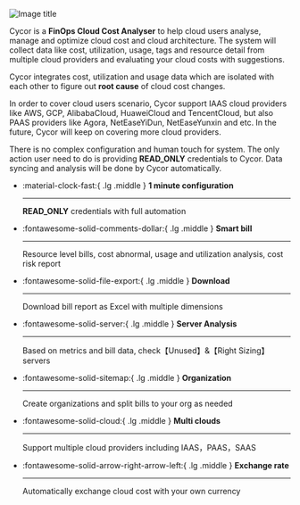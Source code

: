 ![Image title](img/Cycor-arch-en.png)

Cycor is a **FinOps Cloud Cost Analyser** to help cloud users analyse, manage and optimize cloud cost and cloud architecture.
The system will collect data like cost, utilization, usage, tags and resource detail from multiple cloud providers and evaluating your cloud costs with suggestions.

Cycor integrates cost, utilization and usage data which are isolated with each other to figure out **root cause** of cloud cost changes.

In order to cover cloud users scenario, Cycor support IAAS cloud providers like AWS, GCP, AlibabaCloud, HuaweiCloud and TencentCloud, but also PAAS providers like Agora, NetEaseYiDun, NetEaseYunxin and etc.
In the future, Cycor will keep on covering more cloud providers.

There is no complex configuration and human touch for system. The only action user need to do is providing **READ_ONLY** credentials to Cycor.
Data syncing and analysis will be done by Cycor automatically.

<div class="grid cards" markdown>

-   :material-clock-fast:{ .lg .middle } __1 minute configuration__

    ---

    **READ_ONLY** credentials with full automation

-   :fontawesome-solid-comments-dollar:{ .lg .middle } __Smart bill__

    ---

    Resource level bills, cost abnormal, usage and utilization analysis, cost risk report

-   :fontawesome-solid-file-export:{ .lg .middle } __Download__

    ---

    Download bill report as Excel with multiple dimensions

-   :fontawesome-solid-server:{ .lg .middle } __Server Analysis__

    ---

    Based on metrics and bill data, check【Unused】&【Right Sizing】servers

-   :fontawesome-solid-sitemap:{ .lg .middle } __Organization__

    ---

    Create organizations and split bills to your org as needed

-   :fontawesome-solid-cloud:{ .lg .middle } __Multi clouds__

    ---

    Support multiple cloud providers including IAAS，PAAS，SAAS

-   :fontawesome-solid-arrow-right-arrow-left:{ .lg .middle } __Exchange rate__

    ---

    Automatically exchange cloud cost with your own currency

</div>
